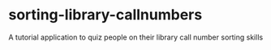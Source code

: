 sorting-library-callnumbers
===========================

A tutorial application to quiz people on their library call number sorting skills
